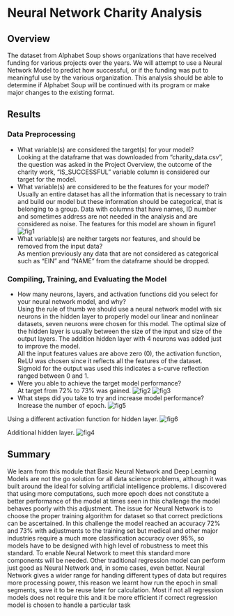 # Neural Network Charity Analysis

## Overview 
The dataset from Alphabet Soup shows organizations that have received funding for various projects over the years. We will attempt to use a Neural Network Model to predict how successful, or if the funding was put to meaningful use by the various organization. This analysis should be able to determine if Alphabet Soup will be continued with its program or make major changes to the existing format.

## Results
### Data Preprocessing 
- What variable(s) are considered the target(s) for your model?  
Looking at the dataframe that was downloaded from “charity_data.csv”, the question  was asked in the Project Overview, the outcome of the charity work, “IS_SUCCESSFUL” variable column is considered our target for the model.  
- What variable(s) are considered to be the features for your model?  
Usually an entire dataset has all the information that is necessary to train and build our model but these information should be categorical, that is belonging to a group. Data with columns that have names, ID number and sometimes address are not needed in the analysis and are considered as noise. The features for this model are shown in figure1![fig1](https://user-images.githubusercontent.com/78861458/123720198-84fc2600-d851-11eb-8310-ddd106067276.png)  
- What variable(s) are neither targets nor features, and should be removed from the input data?  
As mention previously any data that are not considered as categorical such as “EIN” and “NAME” from the dataframe should be dropped. 

### Compiling, Training, and Evaluating the Model  
- How many neurons, layers, and activation functions did you select for your neural network model, and why?  
Using the rule of thumb we should use a neural network model with six neurons in the hidden layer to properly model our linear and nonlinear datasets, seven neurons were chosen for this model. The optimal size of the hidden layer is usually between the size of the input and size of the output layers. The addition hidden layer with 4 neurons was added just to improve the model.  
All the input features values are above zero (0), the activation function, ReLU was chosen since it reflects all the features of the dataset. Sigmoid for the output was used this indicates a s-curve reflection ranged between 0 and 1.
- Were you able to achieve the target model performance?  
At target from 72% to 73% was gained. 
![fig2](https://user-images.githubusercontent.com/78861458/123720879-1c15ad80-d853-11eb-9eda-ab3e0f4d70e4.png)
![fig3](https://user-images.githubusercontent.com/78861458/123721139-a827d500-d853-11eb-88ae-6facf7fe9a5c.png)
- What steps did you take to try and increase model performance?   
Increase the number of epoch.
![fig5](https://user-images.githubusercontent.com/78861458/123721889-3d779900-d855-11eb-9d43-7e6eefb1a2bc.png)

Using a different activation function for hidden layer.
![fig6](https://user-images.githubusercontent.com/78861458/123722058-921b1400-d855-11eb-9472-57512f70dd7c.png)

Additional hidden layer.
![fig4](https://user-images.githubusercontent.com/78861458/123722037-8596bb80-d855-11eb-8c7d-6f1dec11f846.png)


## Summary
We learn from this module that Basic Neural Network and Deep Learning Models are not the go solution for all data science problems, although it was built around the ideal for solving artificial intelligence problems. I discovered that using more computations, such more epoch does not constitute a better performance of the model at times seen in this challenge the model behaves poorly with this adjustment. The issue for Neural Network is to choose the proper training algorithm for dataset so that correct predictions can be ascertained. In this challenge the model reached an accuracy 72% and 73% with adjustments to the training set but medical and other major industries require a much more classification accuracy over 95%, so models have to be designed with high level of robustness to meet this standard. 
To enable Neural Network to meet this standard more components will be needed.
Other traditional regression model can perform just good as Neural Network and, in some cases, even better. Neural Network gives a wider range for handing different types of data but requires more processing power, this reason we learnt how run the epoch in small segments, save it to be reuse later for calculation. Most if not all regression models does not require this and it be more efficient if correct regression model is chosen to handle a particular task





